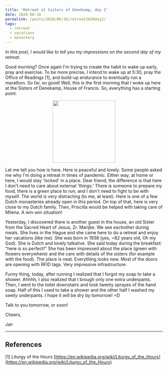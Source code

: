 ```yaml
---
title: 'Retreat at Sisters of Denekamp, day 2'
date: 2020-06-16
permalink: /posts/2020/06/16/retreat2020day2/
tags:
  - retreat
  - vacations
  - monastery
---
```


*In this post, I would like to tell you my impressions on the second day of my retreat.*

Good morning? Once again I'm trying to create the habit to wake up early, pray and exercise. To be more precise, I intend to wake up at 5:30, pray the Office of Readings [1], and build-up endurance to eventually run a marathon. So far, so good! Well, this is the first morning that I woke up here at the Sisters of Denekamp, House of Francis. So, everything has a starting point.


<!-- How to embed google photos: https://webapps.stackexchange.com/questions/95450/how-to-embed-single-photo-from-google-photos-album -->
<div align='center'>
  <img src="https://lh3.googleusercontent.com/pw/ACtC-3eCYQLbEKutxWd8EJsBxcNmeV5-Eyckmm0adj_ZrsAHwBg6ovjLLhw3TLlMnpNefFr7H6HbyYHmYnNyTaWGrfRkdGE1-ZL6LzpVLjHF0i0JcaP8uccM8NxXWLQfwmTR6F4axMPB5BdetrC-Sr_rZQmpBg=w1034-h1378-no?authuser=0" width="200"/>
</div>

Let me tell you how is here. Here is peaceful and lovely. Some people asked me why I'm doing a retreat in times of pandemic. Either way, at home or here, I would stay 'locked' in a place. Dear friend, the difference is that here I don't need to care about external 'things.' There is someone to prepare my food, there is a green place to run, and I don't need to fight to be with myself. The world is very distracting (to me, at least). Here is one of a few Dutch monasteries already open in this period. On top of that, here is very close to my Dutch family. Then, Priscilla would be helped with taking care of Milena. A win-win situation!

Yesterday, I discovered there is another guest in the house, an old Sister from the Sacred Heart of Jesus, Zr. Marijke. We see eachother during meals. She lives in the Hague and she came here to do a retreat and enjoy her vacations (like me). She was born in 1938 (yes, ~82 years old, Oh my God). She is Dutch and lovely talkative. She said today during the breakfast: "here is so perfect!" She has been impressed about the place (green with flowers everywhere) and the care with details of the sisters (for example with the food). The place is neat. Everything looks new. Most of the doors are opening with RFID tags. Very impressive infrastructure.

Funny thing, today, after running I realized that I forgot my soap to take a shower. Ahhhh, I also realized that I brough only one extra underpants. Then, I went to the toilet downstairs and took twenty sprayes of the hand soap. Half of this I used to take a shower and the other half I washed my swety underpants. I hope it will be dry by tomorrow! =D 

Talk to you tomorrow, or soon!

Cheers,

Jair

----
## References
[1] Liturgy of the Hours [https://en.wikipedia.org/wiki/Liturgy_of_the_Hours](https://en.wikipedia.org/wiki/Liturgy_of_the_Hours)
